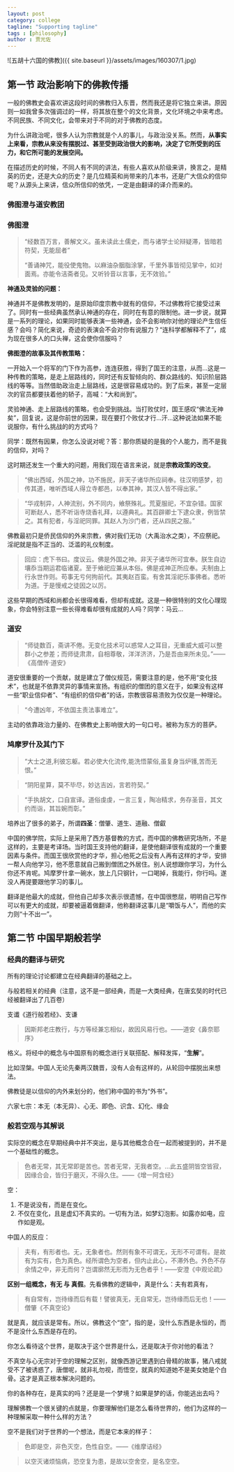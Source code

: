 ```yaml
---
layout: post
category: college
tagline: "Supporting tagline"
tags : [philosophy]
author : 贾光佐
---
```





![五胡十六国的佛教]({{ site.baseurl }}/assets/images/160307/1.jpg) 

## 第一节 政治影响下的佛教传播

一般的佛教史会喜欢讲这段时间的佛教归入东晋，然而我还是将它独立来讲。原因则一如我曾多次强调过的一样，将其放在整个的文化背景，文化环境之中来考虑。不同民族、不同文化，会带来对于不同的对于佛教的态度。

为什么讲政治呢，很多人认为宗教就是个人的事儿，与政治没关系。然而，**从事实上来看，宗教从来没有摆脱过、甚至受到政治很大的影响，决定了它所受到的压力，和它所可能的发展空间。**

在描述历史的时候，不同人有不同的讲法，有些人喜欢从阶级来讲，换言之，是精英的历史，还是大众的历史？是几位精英和尚带来的几本书，还是广大信众的信仰呢？从源头上来讲，信众所信仰的依凭，一定是由翻译的译介而来的。
 
### 佛图澄与道安教团

### 佛图澄

> “经数百万言，善解文义。虽未读此土儒史，而与诸学士论辩疑滞，皆暗若符契，无能屈者”
> 
> “善诵神咒，能役使鬼物。以麻油杂胭脂涂掌，千里外事皆彻见掌中，如对面焉。亦能令洁斋者见。又听铃音以言事，无不效验。”

**神通及灵验的问题：**

神通并不是佛教发明的，是原始印度宗教中就有的信仰，不过佛教将它接受过来了。同时有一些经典虽然承认神通的存在，同时在有意的限制他。进一步说，就算是一系列的理论，如果同时能够表演一些神通，会不会影响你对他的理论产生信任感？会吗？简化来说，奇迹的表演会不会对你有说服力？“连科学都解释不了”，成为现在很多人的口头禅，这会使你信服吗？

**佛图澄的故事及其传教策略：**

一开始入一个将军的门下作为高参，连连获胜，得到了国王的注意，从而…这是一种传教的策略，是走上层路线的，同时还有反智倾向的、群众路线的、知识阶层路线的等等。当然借助政治走上层路线，这是很容易成功的。到了后来，甚至一定层次的官员都要扶着他的轿子，高喊：“大和尚到”。

灵验神通、走上层路线的策略，也会受到挑战。当打败仗时，国王感叹“佛法无神矣”，回复说，这是你前世的因果，现在要打个败仗才行…汗…这种说法如果不能说服你，有什么挑战的的方式吗？

同学：既然有因果，你怎么没说对呢？答：那你质疑的是我的个人能力，而不是我的信仰，对吗？
 
这时期还发生一个重大的问题，用我们现在语言来说，就是**宗教政策的改变**。

> “佛出西域，外国之神，功不施民，非天子诸华所应祠奉。往汉明感梦，初传其道，唯听西域人得立寺都邑，以奉其神，其汉人皆不得出家。”

>  “华戎制异，人神流别，外不同内，飨祭殊礼。荒夏服祀，不宜杂错。国家可断赵人，悉不听诣寺烧香礼拜，以遵典礼。其百辟卿士下逮众隶，例皆禁之。其有犯者，与淫祀同罪。其赵人为沙门者，还从四民之服。”

佛教最初只是侨民信仰的外来宗教，佛对我们无功（大禹治水之类），不应祭祀。淫祀就是指不正当的、泛滥的礼仪制度。

> 回应：虎下书曰。度议云。佛是外国之神。非天子诸华所可宜奉。朕生自边壤忝当期运君临诸夏。至于飨祀应兼从本俗。佛是戎神正所应奉。夫制由上行永世作则。苟事无亏何拘前代。其夷赵百蛮。有舍其淫祀乐事佛者。悉听为道。于是慢戒之徒因之以厉。

这些早期的西域和尚都会长很得难看，但却有成就。这是一种很特别的文化心理现象，你会特别注意一些长得难看却很有成就的人吗？同学：马云…
 
### 道安

> “师徒数百，斋讲不倦。无变化技术可以惑常人之耳目，无重威大威可以整群小之参差；而师徒肃肃，自相尊敬，洋洋济济，乃是吾由来所未见。”——《高僧传·道安》

道安很重要的一个贡献，就是建立了僧仪规范，需要注意的是，他不用“变化技术”，也就是不依靠灵异的事情来宣扬。有组织的僧团的意义在于，如果没有这样一些“职业信仰者”、“有组织的信仰者”的话，宗教很容易溃败为仅仅是一种理论。

> “今遭凶年，不依国主责法事难立”。

主动的依靠政治力量的、在佛教史上影响很大的一句口号。被称为东方的菩萨。
 
### 鸠摩罗什及其门下

> “大士之道,利彼忘躯。若必使大化流传,能洗悟蒙俗,虽复身当炉镬,苦而无恨。”

> “阴阳星算，莫不毕尽，妙达吉凶，言若符契。”

> “手执胡文，口自宣译。道俗虔虔，一言三复，陶冶精求，务存圣音，其文约而诣，其旨婉而彰。”
 
培养出了很多的弟子，所谓**四圣**：僧肇、道生、道融、僧叡

中国的佛学院，实际上是采用了西方基督教的方式，而中国的佛教研究场所，不是这样的，主要是考译场。当时国王支持他的翻译，是使他翻译很有成就的一个重要因素与条件。而国王很欣赏他的才华，担心他死之后没有人再有这样的才华，安排一帮人向他学习，他不愿意就自己搬到僧团之外居住。别人说想跟你学习，为什么你还不肯呢。鸠摩罗什拿一碗水，放上几只钢针，一口喝掉，我能行，你行吗。遂没人再提要跟他学习的事儿。

翻译是他最大的成就，但他自己却多次表示很遗憾，在中国很憋屈，明明自己写作可以有更大的成就，却要被逼着做翻译，他称翻译这事儿是“嚼饭与人”，而他的实力则“十不出一”。
 
## 第二节 中国早期般若学

### 经典的翻译与研究

所有的理论讨论都建立在经典翻译的基础之上。

与般若相关的经典（注意，这不是一部经典，而是一大类经典，在唐玄奘的时代已经被翻译出了几百卷）

支谶《道行般若经》、支谦
 
> 因斯邦老庄教行，与方等经兼忘相似，故因风易行也。——道安《鼻奈耶序》

格义。将经中的概念与中国原有的概念进行关联搭配、解释发挥，“**生解**”。

比如涅槃。中国人无论先秦两汉魏晋，没有人会有这样的，从轮回中摆脱出来想法。

佛教徒是以信仰的内外来划分的，他们称中国的书为“外书”。

六家七宗：本无（本无异）、心无、即色、识含、幻化、缘会
 
### 般若空观与其解说

实际空的概念在早期经典中并不突出，是与其他概念合在一起而被提到的，并不是一个基础性的概念。

> 色者无常，其无常即是苦也。苦者无常，无我者空。…此五盛阴皆空皆寂，因缘合会，皆归于磨灭，不得久住。——《增一阿含经》

空：

1. 不是说没有，而是在变化。  
2. 不仅在变化，且是虚幻不真实的。一切有为法，如梦幻泡影。如露亦如电，应作如是观。
 
中国人的反应：

> 夫有，有形者也。无，无象者也。然则有象不可谓无，无形不可谓有。是故有为实有，色为真色。经所谓色为空者，但内止此心，不滞外色。外色不存余情之中，非无而何？岂谓廓然无形而为无色者乎！——安澄《中观论疏》
 
**区别一组概念，有无 与 真假**。先看佛教的逻辑中，真是什么：夫有若真有，

> 有自常有，岂待缘而后有载！譬彼真无，无自常无，岂待缘而后无也！——僧肇《不真空论》

就是真，就应该是常有。所以，佛教这个“空”，指的是，没什么东西是永恒的，而不是没什么东西是存在的。
 
你怎么看待这个世界，是取决于这个世界是什么，还是取决于你对他的看法？

不真空与心无宗对于空的理解之区别，就像西游记里遇到白骨精的故事，猪八戒就受不了被诱惑了，唐僧呢，就非礼勿视，而悟空，就真的知道她不是美女她是个白骨。这才是真正根本解决问题的。

你的各种存在，是真实的吗？还是是一个梦境？如果是梦的话，你能逃出去吗？

理解佛教一个很关键的点就是，你要理解他们是怎么看待世界的，他们为这样的一种理解采取一种什么样的方法？
 
空不是我们对于世界的一个想法，而是它本来的样子：

> 色即是空，非色灭空，色性自空。——《维摩诘经》

> 以空灭诸烦恼病，恐空复为患，是故以空舍空，是名空空。